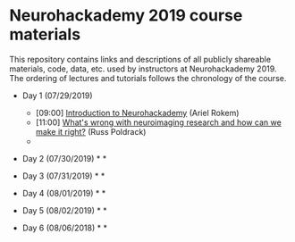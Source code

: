 # Neurohackademy 2019 course materials

This repository contains links and descriptions of all publicly shareable materials, code, data, etc. used by instructors at Neurohackademy 2019. The ordering of lectures and tutorials follows the chronology of the course.

* Day 1 (07/29/2019)
	* [09:00] [Introduction to Neurohackademy](https://neurohackademy.github.io/introduction-to-nh/) (Ariel Rokem)
	* [11:00] [What's wrong with neuroimaging research and how can we make it right?](https://github.com/arokem/2019_materials/raw/master/slides/Neurohackademy_2019_poldrack.pdf) (Russ Poldrack)
    *

* Day 2 (07/30/2019)
    *
    *

* Day 3 (07/31/2019)
    *
    *

* Day 4 (08/01/2019)
    *
    *

* Day 5 (08/02/2019)
    *
    *

* Day 6 (08/06/2018)
    *
    *

